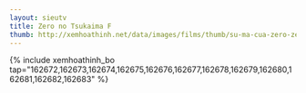 ```yaml
---
layout: sieutv
title: Zero no Tsukaima F
thumb: http://xemhoathinh.net/data/images/films/thumb/su-ma-cua-zero-zero-no-tsukaima-f-2012.jpg
---
```

{% include xemhoathinh_bo tap="162672,162673,162674,162675,162676,162677,162678,162679,162680,162681,162682,162683" %} 
